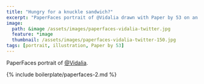 ```yaml
---
title: "Hungry for a knuckle sandwich?"
excerpt: "PaperFaces portrait of @Vidalia drawn with Paper by 53 on an iPad."
image: 
  path: &image /assets/images/paperfaces-vidalia-twitter.jpg 
  feature: *image
  thumbnail: /assets/images/paperfaces-vidalia-twitter-150.jpg
tags: [portrait, illustration, Paper by 53]
---
```


PaperFaces portrait of [@Vidalia](http://twitter.com/Vidalia).

{% include boilerplate/paperfaces-2.md %}
